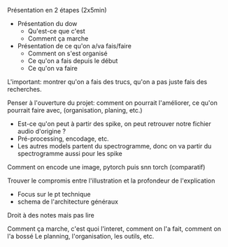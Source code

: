 Présentation en 2 étapes (2x5min)  

- Présentation du dow
    - Qu'est-ce que c'est
    - Comment ça marche
- Présentation de ce qu'on a/va fais/faire
    - Comment on s'est organisé
    - Ce qu'on a fais depuis le début
    - Ce qu'on va faire 


L'important: montrer qu'on a fais des trucs, qu'on a pas juste fais des recherches.

Penser à l'ouverture du projet: comment on pourrait l'améliorer, ce qu'on pourrait faire avec, (organisation, planing, etc.)


- Est-ce qu'on peut à partir des spike, on peut retrouver notre fichier audio d'origine ?
- Pré-processing, encodage, etc.
- Les autres models partent du spectrogramme, donc on va partir du spectrogramme aussi pour les spike

Comment on encode une image, 
pytorch puis snn torch (comparatif)

Trouver le compromis entre l'illustration et la profondeur de l'explication 

- Focus sur le pt technique
- schema de l'architecture généraux

Droit à des notes mais pas lire 

Comment ça marche, c'est quoi l'interet, comment on l'a fait, comment on l'a bossé
Le planning, l'organisation, les outils, etc.